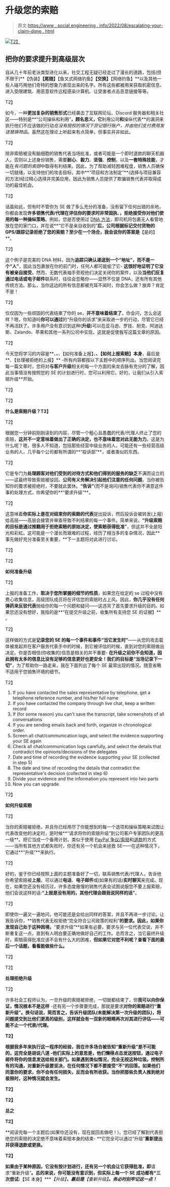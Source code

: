 # 升级您的索赔

> 原文:[https://www . social engineering . info/2022/08/escalating-your-claim-done . html](https://www.socialengineering.info/2022/08/escalating-your-claim-done.html)

[![](../Images/2cde7769ef8b24520cd20a6f6b061afa.png)T2】](https://blogger.googleusercontent.com/img/b/R29vZ2xl/AVvXsEhkPeZDfC1pGi7UAbBHx_PU1yhPLakTWVuAwBCPsiUi5OqEN0SFwl-HaR2RN8SbBHaUBb4IQBZfB3xkD4OF-2RtYyraCMN62lHJ2C883H9a8ARzk5c9U3XkwPtXkFopO_ZejYs3h1P4-9doIxbg1hXDK-j_HuKPyTCbgDdnRurVzD-gkFZaWmxi4nIg/s226/Escalating%20Your%20Claim.%20www.socialengineers.net.jpg)

## **把你的要求提升到高级层次**

自从几十年前老派类型进化以来，社交工程无疑已经走过了漫长的道路，包括(但不限于)**【伪装】****【尾随】****【鱼叉式网络钓鱼】****【交换】****【网络钓鱼】**以及其他一些人碰巧用他们奇特的想象力表现出来的名字。所有这些都被用来获取机密信息、进入受限建筑、用恶意软件远程感染计算机、让受害者点击恶意链接等等。

 T2】

如今，一种**更加复杂的销售形式**已经袭击了互联网论坛、Discord 服务器和相关社区——特别是**“公司操纵和利用”**，顾名思义，它**利用公司**和**操纵代表**的漏洞来执行他们不应该做的行动*在没有授权的情况下贷记银行账户，并由他们支付费用发送替换物品*。虽然这在理论上听起来有点简单，但事实并非如此。

 T2】

除非索赔被没有脑细胞的销售代表当场批准，或者可能是一个即时退款的聊天机器人，否则以上述身份销售，需要**耐心**、**毅力**、**坚强**、**控制**，以及**一套特殊技能**，才能在*有问题的索赔*中取得有利结果。因此，为了帮助减轻困难程度，销售人员确保一切就绪，以支持他们的攻击目标，其中**“项目和方法制定”**(选择与项目兼容的方法)经过精心选择并完美应用，因此为销售人员提供了欺骗销售代表并取得成功的最佳机会。

 T2】

话虽如此，但有时不管你为 SE 做了多么充分的准备，没有留下任何出错的余地，你都会发现**许多销售代表/代理在评估你的要求时非常固执**、**，拒绝接受你对他们使用的每一种操纵策略**。例如，您是否使用过 [DNA 方法](https://www.socialengineers.net/2020/08/the-dna-method.html)，即司机将包裹无人看管地放在您的家门口，并在说**“它不是亲自收到的”**后，公司根据标记交付货物的 GPS/跟踪记录拒绝了您的索赔？至少在一个场合，我会说你的答案是**【是的】**。

 T2】

这个例子是完美的 DNA 材料，因为**追踪只确认递送到一个“地址”，而不是一个“人”**，因此当包裹放在你的前门时，任何人都可能偷了它- **这很好地证明了它没有被亲自接受**。然而，无数代表袖手旁观他们决定关闭你的案件，以及**当他们反复通过电话或电子邮件**联系时，往往会忽略你——显然不仅是 DNA，还有所有其他传统方法。那么，当你这边的所有信息都被充耳不闻时，你会怎么做？放弃？肯定不是！

 T2】

仅仅因为一些顽固的代表结束了你的 se，**并不意味着结束了**。你会问，怎么会这样？嗯，你知道吗**你可以通过**的“升级你的诉求”来采取进一步的行动，尽管它已经不再活跃了。许多用户没有意识到这种(**升级**)可以在亚马逊、罗技、耐克、阿迪达斯、Zalando、苹果和其他一系列公司中实现，这就是促使我写这篇文章的原因。

 T2】

今天您将学习的内容是**、**、**、【如何准备上报】、**、【如何上报索赔】本身**，最后是**、【处理被拒绝的上报】** -所有内容都按以下主题中的顺序列出。当您阅读完每一篇文章时，您将对**与客户升级**相关的每一个方面的来龙去脉有充分的了解，因此当事情没有按照您的 SE 的计划进行时，您可以利用它。好的，让我们从引入索赔升级**开始。

 T2】

 T2】

**什么是索赔升级？T3】**

 T2】

根据您一分钟前刚刚读到的内容，尽管一个粗心且愚蠢的代表/代理人终止了您的索赔，**这并不一定意味着做出了正确的决定，也不意味着您对此无能为力**。这是为什么呢？嗯，很多人不知道，包括那些经营中级业务的人，可能还有一些经营高级业务的人，几乎每个公司都有所谓的**“投诉部”**，或者类似的东西。

 T2】

它是专门为**处理顾客对他们受到的对待方式和他们得到的服务的缺乏**不满而设立的——这最终导致索赔被驳回。**公司有义务解决引起他们注意的任何问题**，当你被告知你的要求被拒绝时，不要就此罢休。**“告诉”**(而不是询问)销售代表你不满意这件事的处理方式，你希望你的**“要求升级”**。

 T2】

这意味着**你实际上是在对结束你的索赔的代表**提出投诉，然后投诉会被转发(上报)给高层——高层会接管并审查导致不利结果的每一个事件。简单来说，**“升级索赔的目标是通过推翻用于拒绝索赔的原始决定，使索赔获得批准”**，但这并不全是阳光和彩虹。这可能是一个漫长而艰难的过程，经历了相当多的复杂情况，因此**事先做好充分准备至关重要，**下一主题将对此进行讨论。

 T2】

 T2】

**如何准备升级**

 T2】

上报的准备工作，**取决于您所掌握的细节的性质**，如果您在给定的 se 过程中没有费心收集信息，高级团队成员将在评估您的索赔时占上风。因此，**你几乎没有任何弹药来反驳代表**抛给你的每一个问题和疑问——这违背了首先要求升级的目的。如果您还没有想好，我指的是**“在提交升级之前，收集所有支持您 SE 的证据】** *。*

 T2】

这样做的方式是**记录您的 SE 的每一个事件和事件“当它发生时”**——从您的攻击载体被发起并在客户服务代表手中的时候，到它被评估的时候，直到对您的索赔做出决定。你是否相信(你收集的)信息是相关的并不重要- **在升级之前你不会知道，因此拥有太多的信息比没有足够的信息更好也更安全！**我们的目标是**“当场记录下一切”**，为了帮助你一路走来，我在下面列出了每个 SE 最常出现的情况。随意省略不适用于您销售环境的细节。

 T2】

1.  If you have contacted the sales representative by telephone, get a telephone reference number, and his/her full name
2.  If you have contacted the company through live chat, keep a written record
3.  If (for some reason) you can't save the transcript, take screenshots of all conversations
4.  If you are sending emails back and forth, organize in chronological order.
5.  Screen all chat/communication logs, and select the evidence supporting your SE again
6.  Check all chat/communication logs carefully, and select the details that contradict the opinions/decisions of the delegates
7.  Date and time of recording the evidence supporting your SE (collected in step 5)
8.  The date and time of recording the details that contradict the representative's decision (collected in step 6)
9.  Divide your evidence and the information you represent into two parts
10.  Now you can upgrade

 T2】

**如何升级索赔**

 T2】

当你的索赔被拒绝，并且你已经用尽了你能想到的每一个选项和操纵策略来试图让代表改变他的决定时，是时候**“请求将你的索赔升级”到公司客户专家团队的更高一级**。把它当成一个备用计划，类似于使用 [PayPal 争议/索赔](https://www.socialengineers.net/2020/06/paypal-chargebacks.html)和[退款](https://www.socialengineers.net/2020/10/credit-card-chargebacks.html)的方式——当所有其他方式都失败时，你还有另一个机会来拯救 SE——在这种情况下，它通过**“升级”**来执行。

 T2】

好的，鉴于你已经按照上面的主题准备好了一切，联系销售代表/代理人，告诉他你希望索赔被**上报**。可以通过**电话**、**电子邮件**或(如果有的话)**实时聊天**来完成。现在，如果您还没有经历过，许多态度傲慢的销售代表会试图说服您不要上报索赔，他们会说这样的话:**“上报是没有用的，其他代理会跟我说同样的话”**。

 T2】

即使你一遍又一遍地问，他可能还是会给出同样的答案，并且不再进一步讨论。让我告诉你，**销售代表无权拒绝“完全符合公司政策的权利”**的要求。因此，如果你发现自己处于这种困境，**“要求升级”**如果有必要，要求与另一位代表交谈，并不断重复这一点，直到有人明白要正确地做好自己的工作。总而言之，当它最终升级时，索赔获得批准应该不会有什么大的困难，**但如果它对您不利呢？查看下面的最后一个话题，看看能做些什么。**

 T2】

 T2】

**处理拒绝升级**

 T2】

许多社会工程师认为，一旦升级的索赔被拒绝，一切就都结束了，但**我可以向你保证，情况根本不是这样** -还有另一个步骤要完成，那就是要求**对你的索赔进行“重新升级”。换句话说，简而言之，告诉升级团队(未能解决第一次升级的团队)，**将问题提交到比他们更高的级别**，这样就会有一双新的眼睛再次对其进行评估——可能不止一个代表/代理。**

 **T2】**

**根据我多年来执行这一程序的经验，**我在许多场合被告知“重新升级”是不可能的，这完全是胡说八道** -他们实际上的意思是，他们懒得点击发送按钮，通过电子邮件将你的信息发送给相关部门。如果遇到类似情况，完全无视这种垃圾。**控制所有的沟通，对重新升级要坚决，在任何情况下都不要接受“不”的回答**。如果他们同意你的要求，你不会有任何损失，反而会有所收获。当你把那些负责人推到绝对极限时，这种情况就会发生。**

 **T2】**

 **T2】**

****总之****

 **T2】**

**阅读完每一个主题后(如果你还没有，现在就回去做吧！)，您已经了解到代表拒绝您的索赔的决定绝不意味着索赔本身的结束- **它完全可以通过“升级”**重新提出并获得退款或更换。**

 **T2】**

**如果由于某种原因，它没有按计划进行，还有另一个机会让它获得批准，即**请求“重新升级”**。总的来说，你可能没有意识到，但实际上每一个 SE 成功都有*三次尝试:**【SE 本身】****【升级】**，最后是**【重新升级】**。务必时刻牢记这一点！***